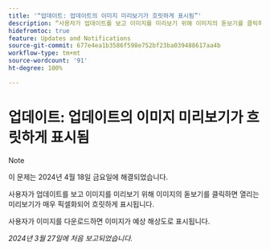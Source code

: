 ```yaml
---
title: '“업데이트: 업데이트의 이미지 미리보기가 흐릿하게 표시됨”'
description: “사용자가 업데이트를 보고 이미지를 미리보기 위해 이미지의 돋보기를 클릭하면 열리는 미리보기가 매우 픽셀화되어 흐릿하게 표시됩니다.”
hidefromtoc: true
feature: Updates and Notifications
source-git-commit: 677e4ea1b3586f598e752bf23ba039488617aa4b
workflow-type: tm+mt
source-wordcount: '91'
ht-degree: 100%

---
```



# 업데이트: 업데이트의 이미지 미리보기가 흐릿하게 표시됨

>[!NOTE]
>
>이 문제는 2024년 4월 18일 금요일에 해결되었습니다.


사용자가 업데이트를 보고 이미지를 미리보기 위해 이미지의 돋보기를 클릭하면 열리는 미리보기가 매우 픽셀화되어 흐릿하게 표시됩니다.

사용자가 이미지를 다운로드하면 이미지가 예상 해상도로 표시됩니다.

_2024년 3월 27일에 처음 보고되었습니다._

